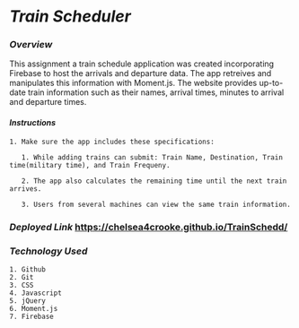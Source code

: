 # ***Train Scheduler***

### ***Overview***

This assignment a train schedule application was created incorporating Firebase to host the arrivals and departure data. The app retreives and manipulates this information with Moment.js. The website provides up-to-date train information such as their names, arrival times, minutes to arrival and departure times. 

#### ***Instructions***

    1. Make sure the app includes these specifications:
   
       1. While adding trains can submit: Train Name, Destination, Train time(military time), and Train Frequeny.
   
       2. The app also calculates the remaining time until the next train arrives. 
   
       3. Users from several machines can view the same train information.
   
### ***Deployed Link*** https://chelsea4crooke.github.io/TrainSchedd/

### ***Technology Used***

    1. Github
    2. Git
    3. CSS
    4. Javascript
    5. jQuery
    6. Moment.js
    7. Firebase